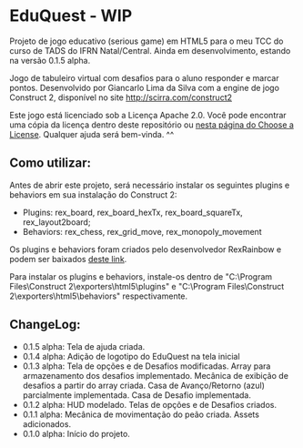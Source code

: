 ﻿EduQuest - WIP
========

Projeto de jogo educativo (serious game) em HTML5 para o meu TCC do curso de TADS do IFRN Natal/Central. Ainda em desenvolvimento, estando na versão 0.1.5 alpha.

Jogo de tabuleiro virtual com desafios para o aluno responder e marcar pontos. Desenvolvido por Giancarlo Lima da Silva com a engine de jogo Construct 2, disponível no site http://scirra.com/construct2

Este jogo está licenciado sob a Licença Apache 2.0. Você pode encontrar uma cópia da licença dentro deste repositório ou [nesta página do Choose a License](http://choosealicense.com/licenses/apache-2.0/). Qualquer ajuda será bem-vinda. ^^

Como utilizar:
--------------

Antes de abrir este projeto, será necessário instalar os seguintes plugins e behaviors em sua instalação do Construct 2:

- Plugins: rex_board, rex_board_hexTx, rex_board_squareTx, rex_layout2board;
- Behaviors: rex_chess, rex_grid_move, rex_monopoly_movement

Os plugins e behaviors foram criados pelo desenvolvedor RexRainbow e podem ser baixados [deste link](http://c2rexplugins.weebly.com/).

Para instalar os plugins e behaviors, instale-os dentro de "C:\Program Files\Construct 2\exporters\html5\plugins" e "C:\Program Files\Construct 2\exporters\html5\behaviors" respectivamente.

ChangeLog:
----------

- 0.1.5 alpha: Tela de ajuda criada.
- 0.1.4 alpha: Adição de logotipo do EduQuest na tela inicial
- 0.1.3 alpha: Tela de opções e de Desafios modificadas. Array para armazenamento dos desafios implementado. Mecânica de exibição de desafios a partir do array criada. Casa de Avanço/Retorno (azul) parcialmente implementada. Casa de Desafio implementada.
- 0.1.2 alpha: HUD modelado. Telas de opções e de Desafios criados.
- 0.1.1 alpha: Mecânica de movimentação do peão criada. Assets adicionados.
- 0.1.0 alpha: Início do projeto.

